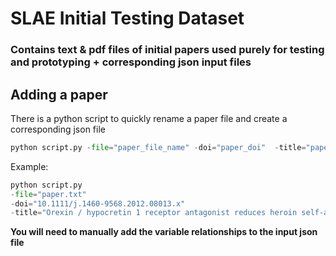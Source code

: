 # SLAE Initial Testing Dataset

### Contains text & pdf files of initial papers used purely for testing and prototyping + corresponding json input files

## Adding a paper

There is a python script to quickly rename a paper file and create a corresponding json file

```py
python script.py -file="paper_file_name" -doi="paper_doi"  -title="paper_title"
```

Example:

```py
python script.py
-file="paper.txt"
-doi="10.1111/j.1460-9568.2012.08013.x"
-title="Orexin / hypocretin 1 receptor antagonist reduces heroin self-administration and cue-induced heroin seeking"
```

**You will need to manually add the variable relationships to the input json file**
